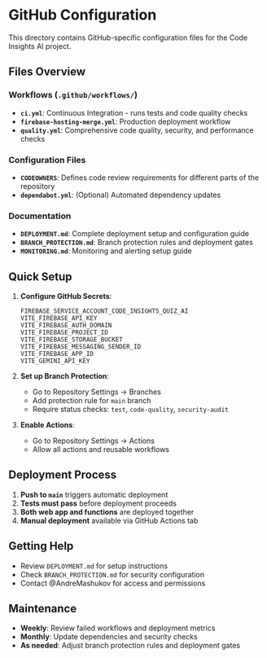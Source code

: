 # GitHub Configuration

This directory contains GitHub-specific configuration files for the Code Insights AI project.

## Files Overview

### Workflows (`.github/workflows/`)
- **`ci.yml`**: Continuous Integration - runs tests and code quality checks
- **`firebase-hosting-merge.yml`**: Production deployment workflow
- **`quality.yml`**: Comprehensive code quality, security, and performance checks

### Configuration Files
- **`CODEOWNERS`**: Defines code review requirements for different parts of the repository
- **`dependabot.yml`**: (Optional) Automated dependency updates

### Documentation
- **`DEPLOYMENT.md`**: Complete deployment setup and configuration guide
- **`BRANCH_PROTECTION.md`**: Branch protection rules and deployment gates
- **`MONITORING.md`**: Monitoring and alerting setup guide

## Quick Setup

1. **Configure GitHub Secrets**:
   ```
   FIREBASE_SERVICE_ACCOUNT_CODE_INSIGHTS_QUIZ_AI
   VITE_FIREBASE_API_KEY
   VITE_FIREBASE_AUTH_DOMAIN
   VITE_FIREBASE_PROJECT_ID
   VITE_FIREBASE_STORAGE_BUCKET
   VITE_FIREBASE_MESSAGING_SENDER_ID
   VITE_FIREBASE_APP_ID
   VITE_GEMINI_API_KEY
   ```

2. **Set up Branch Protection**:
   - Go to Repository Settings → Branches
   - Add protection rule for `main` branch
   - Require status checks: `test`, `code-quality`, `security-audit`

3. **Enable Actions**:
   - Go to Repository Settings → Actions
   - Allow all actions and reusable workflows

## Deployment Process

1. **Push to `main`** triggers automatic deployment
2. **Tests must pass** before deployment proceeds  
3. **Both web app and functions** are deployed together
4. **Manual deployment** available via GitHub Actions tab

## Getting Help

- Review `DEPLOYMENT.md` for setup instructions
- Check `BRANCH_PROTECTION.md` for security configuration
- Contact @AndreMashukov for access and permissions

## Maintenance

- **Weekly**: Review failed workflows and deployment metrics
- **Monthly**: Update dependencies and security checks
- **As needed**: Adjust branch protection rules and deployment gates